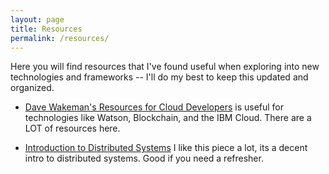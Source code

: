 ```yaml
---
layout: page
title: Resources
permalink: /resources/
---
```


Here you will find resources that I've found useful when exploring into new technologies and frameworks -- I'll do my best to keep this updated and organized.

+ [Dave Wakeman's Resources for Cloud Developers](cloud4developers.github.io) is useful for technologies like Watson, Blockchain, and the IBM Cloud. There are a LOT of resources here. 

+ [Introduction to Distributed Systems](https://hackernoon.com/a-thorough-introduction-to-distributed-systems-3b91562c9b3c) I like this piece a lot, its a decent intro to distributed systems. Good if you need a refresher.